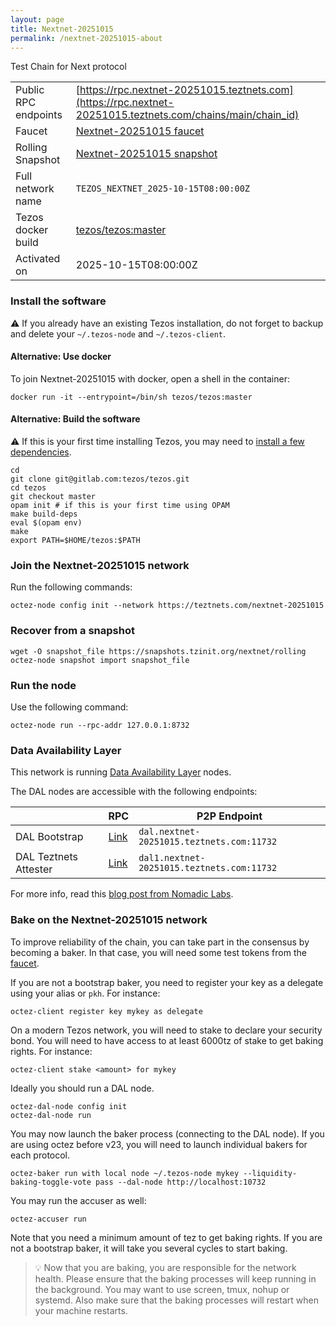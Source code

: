 ```yaml
---
layout: page
title: Nextnet-20251015
permalink: /nextnet-20251015-about
---
```


Test Chain for Next protocol

| | |
|-------|---------------------|
| Public RPC endpoints | [https://rpc.nextnet-20251015.teztnets.com](https://rpc.nextnet-20251015.teztnets.com/chains/main/chain_id)<br/> |
| Faucet | [Nextnet-20251015 faucet](https://faucet.nextnet-20251015.teztnets.com) |
| Rolling Snapshot | [Nextnet-20251015 snapshot](https://snapshots.tzinit.org/nextnet/rolling) |
| Full network name | `TEZOS_NEXTNET_2025-10-15T08:00:00Z` |
| Tezos docker build | [tezos/tezos:master](https://hub.docker.com/r/tezos/tezos/tags?page=1&ordering=last_updated&name=master) |
| Activated on | 2025-10-15T08:00:00Z |





### Install the software

⚠️  If you already have an existing Tezos installation, do not forget to backup and delete your `~/.tezos-node` and `~/.tezos-client`.



#### Alternative: Use docker

To join Nextnet-20251015 with docker, open a shell in the container:

```
docker run -it --entrypoint=/bin/sh tezos/tezos:master
```


#### Alternative: Build the software

⚠️  If this is your first time installing Tezos, you may need to [install a few dependencies](https://tezos.gitlab.io/introduction/howtoget.html#setting-up-the-development-environment-from-scratch).

```
cd
git clone git@gitlab.com:tezos/tezos.git
cd tezos
git checkout master
opam init # if this is your first time using OPAM
make build-deps
eval $(opam env)
make
export PATH=$HOME/tezos:$PATH
```

### Join the Nextnet-20251015 network

Run the following commands:

```
octez-node config init --network https://teztnets.com/nextnet-20251015

```


### Recover from a snapshot

```
wget -O snapshot_file https://snapshots.tzinit.org/nextnet/rolling
octez-node snapshot import snapshot_file
```


### Run the node

Use the following command:

```
octez-node run --rpc-addr 127.0.0.1:8732
```




### Data Availability Layer

This network is running [Data Availability Layer](https://tezos.gitlab.io/shell/dal.html) nodes.


The DAL nodes are accessible with the following endpoints:

| | RPC | P2P Endpoint |
|------------|---------|--------------|
| DAL Bootstrap | [Link](https://dal-bootstrap-rpc.nextnet-20251015.teztnets.com/p2p/gossipsub/scores) | `dal.nextnet-20251015.teztnets.com:11732` |
| DAL Teztnets Attester | [Link](https://dal-attester-rpc.nextnet-20251015.teztnets.com/p2p/gossipsub/scores) | `dal1.nextnet-20251015.teztnets.com:11732` |


For more info, read this [blog post from Nomadic Labs](https://research-development.nomadic-labs.com/data-availability-layer-tezos.html).



### Bake on the Nextnet-20251015 network

To improve reliability of the chain, you can take part in the consensus by becoming a baker. In that case, you will need some test tokens from the [faucet](https://faucet.nextnet-20251015.teztnets.com).

If you are not a bootstrap baker, you need to register your key as a delegate using your alias or `pkh`. For instance:
```bash=2
octez-client register key mykey as delegate
```

On a modern Tezos network, you will need to stake to declare your security bond.  You will need to have access to at least 6000tz of stake to get baking rights. For instance:
```
octez-client stake <amount> for mykey
```	

Ideally you should run a DAL node.
```
octez-dal-node config init
octez-dal-node run
```

You may now launch the baker process (connecting to the DAL node). If you are using octez before v23, you will need to launch individual bakers for each protocol.
```bash=3
octez-baker run with local node ~/.tezos-node mykey --liquidity-baking-toggle-vote pass --dal-node http://localhost:10732
```

You may run the accuser as well:
```bash=3
octez-accuser run
```

Note that you need a minimum amount of tez to get baking rights. If you are not a bootstrap baker, it will take you several cycles to start baking.

> 💡 Now that you are baking, you are responsible for the network health. Please ensure that the baking processes will keep running in the background. You may want to use screen, tmux, nohup or systemd. Also make sure that the baking processes will restart when your machine restarts.


